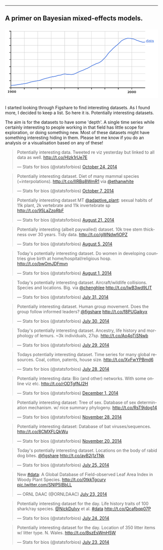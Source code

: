 
---
A primer on Bayesian mixed-effects models. <br/><br/><img src='/images/datats.png'>
---

I started looking through Figshare to find interesting datasets. As I found more, I decided to keep a list. So here it is. Potentially interesting datasets.

The aim is for the datasets to have some 'depth'. A single time series while certainly interesting to people working in that field has little scope for exploration, or doing something new. Most of these datasets might have something interesting hiding in them. Please let me know if you do an analysis or a visualisation based on any of these!

<blockquote class="twitter-tweet" lang="en-gb"><p>Potentially interesting data. Tweeted re viz yesterday but linked to all data as well. <a href="http://t.co/Hlzk1rUe7E">http://t.co/Hlzk1rUe7E</a></p>&mdash; Stats for bios (@statsforbios) <a href="https://twitter.com/statsforbios/status/525627030755233793">October 24, 2014</a></blockquote>
<script async src="//platform.twitter.com/widgets.js" charset="utf-8"></script>

<blockquote class="twitter-tweet" lang="en-gb"><p>Potentially interesting dataset. Diet of many mammal species (+interpolations). <a href="http://t.co/IIRBq8WmR1">http://t.co/IIRBq8WmR1</a> via <a href="https://twitter.com/ethanwhite">@ethanwhite</a></p>&mdash; Stats for bios (@statsforbios) <a href="https://twitter.com/statsforbios/status/519500459388575744">October 7, 2014</a></blockquote>
<script async src="//platform.twitter.com/widgets.js" charset="utf-8"></script>

<blockquote class="twitter-tweet" lang="en-gb"><p>Potentially interesting dataset MT <a href="https://twitter.com/adaptive_plant">@adaptive_plant</a>: sexual habits of 11k plant, 2k vertebrate and 11k invertebrate sp <a href="http://t.co/95LaZzpRbF">http://t.co/95LaZzpRbF</a></p>&mdash; Stats for bios (@statsforbios) <a href="https://twitter.com/statsforbios/status/502434368024223744">August 21, 2014</a></blockquote>
<script async src="//platform.twitter.com/widgets.js" charset="utf-8"></script>

<blockquote class="twitter-tweet" lang="en-gb"><p>Potentially interesting (albeit paywalled) dataset. 10k tree stem thickness over 30 years. Tidy data. <a href="http://t.co/gWNdwfiOPZ">http://t.co/gWNdwfiOPZ</a></p>&mdash; Stats for bios (@statsforbios) <a href="https://twitter.com/statsforbios/status/496611857189199872">August 5, 2014</a></blockquote>
<script async src="//platform.twitter.com/widgets.js" charset="utf-8"></script>

<blockquote class="twitter-tweet" lang="en-gb"><p>Today&#39;s potentially interesting dataset. Do women in developing countries give birth at home/hospital/religious hosp. <a href="http://t.co/bwOmJDFmvn">http://t.co/bwOmJDFmvn</a></p>&mdash; Stats for bios (@statsforbios) <a href="https://twitter.com/statsforbios/status/495195267881132034">August 1, 2014</a></blockquote>
<script async src="//platform.twitter.com/widgets.js" charset="utf-8"></script>

<blockquote class="twitter-tweet" lang="en-gb"><p>Today&#39;s potentially interesting dataset. Aircraft/wildlife collisions. Species and locations. Big. via <a href="https://twitter.com/chenghlee">@chenghlee</a> <a href="http://t.co/IwB3wd9LIT">http://t.co/IwB3wd9LIT</a></p>&mdash; Stats for bios (@statsforbios) <a href="https://twitter.com/statsforbios/status/494837169811238915">July 31, 2014</a></blockquote>
<script async src="//platform.twitter.com/widgets.js" charset="utf-8"></script>

<blockquote class="twitter-tweet" lang="en-gb"><p>Potentially interesting dataset. Human group movement. Does the group follow informed leaders? <a href="https://twitter.com/figshare">@figshare</a> <a href="http://t.co/f8PUGaikyx">http://t.co/f8PUGaikyx</a></p>&mdash; Stats for bios (@statsforbios) <a href="https://twitter.com/statsforbios/status/494499160255496195">July 30, 2014</a></blockquote>
<script async src="//platform.twitter.com/widgets.js" charset="utf-8"></script>

<blockquote class="twitter-tweet" lang="en-gb"><p>Today&#39;s potentially interesting dataset. Ancestry, life history and morphology of lemurs. ~3k individuals, 27sp. <a href="http://t.co/Ao4qTiSNwb">http://t.co/Ao4qTiSNwb</a></p>&mdash; Stats for bios (@statsforbios) <a href="https://twitter.com/statsforbios/status/494134012214910976">July 29, 2014</a></blockquote>
<script async src="//platform.twitter.com/widgets.js" charset="utf-8"></script>


<blockquote class="twitter-tweet" lang="en-gb"><p>Todays potentially interesting dataset. Time series for many global resources. Coal, cotton, patents, house size. <a href="http://t.co/XvFwYPBmd6">http://t.co/XvFwYPBmd6</a></p>&mdash; Stats for bios (@statsforbios) <a href="https://twitter.com/statsforbios/status/493757558885068800">July 28, 2014</a></blockquote>
<script async src="//platform.twitter.com/widgets.js" charset="utf-8"></script>


<blockquote class="twitter-tweet" lang="en-gb"><p>Potentially interesting data: Bio (and other) networks. With some online viz etc. <a href="http://t.co/rODTgfNJ2H">http://t.co/rODTgfNJ2H</a></p>&mdash; Stats for bios (@statsforbios) <a href="https://twitter.com/statsforbios/status/539439581079154690">December 1, 2014</a></blockquote>
<script async src="//platform.twitter.com/widgets.js" charset="utf-8"></script>

<blockquote class="twitter-tweet" lang="en-gb"><p>Potentially interesting dataset: Tree of sex. Database of sex determination mechanism. w/ nice summary phylogeny. <a href="http://t.co/RsT9jdog14">http://t.co/RsT9jdog14</a></p>&mdash; Stats for bios (@statsforbios) <a href="https://twitter.com/statsforbios/status/538321206382850049">November 28, 2014</a></blockquote>
<script async src="//platform.twitter.com/widgets.js" charset="utf-8"></script>

<blockquote class="twitter-tweet" lang="en-gb"><p>Potentially interesting dataset: Database of bat viruses/sequences. <a href="http://t.co/8CMXFLQkWu">http://t.co/8CMXFLQkWu</a></p>&mdash; Stats for bios (@statsforbios) <a href="https://twitter.com/statsforbios/status/535469910608982017">November 20, 2014</a></blockquote>
<script async src="//platform.twitter.com/widgets.js" charset="utf-8"></script>

<blockquote class="twitter-tweet" lang="en"><p>Today&#39;s potentially interesting dataset. Locations on the body of rabid dog bites. <a href="https://twitter.com/figshare">@figshare</a> <a href="http://t.co/ayB2j1zTNk">http://t.co/ayB2j1zTNk</a></p>&mdash; Stats for bios (@statsforbios) <a href="https://twitter.com/statsforbios/statuses/492650004968779777">July 25, 2014</a></blockquote>
<script async src="//platform.twitter.com/widgets.js" charset="utf-8"></script>

<blockquote class="twitter-tweet" lang="en"><p>New <a href="https://twitter.com/hashtag/data?src=hash">#data</a>: A Global Database of Field-observed Leaf Area Index in Woody Plant Species. <a href="http://t.co/0tkkTgcury">http://t.co/0tkkTgcury</a> <a href="http://t.co/SNlP5IBbLL">pic.twitter.com/SNlP5IBbLL</a></p>&mdash; ORNL DAAC (@ORNLDAAC) <a href="https://twitter.com/ORNLDAAC/statuses/491921431068819456">July 23, 2014</a></blockquote>
<script async src="//platform.twitter.com/widgets.js" charset="utf-8"></script>

<blockquote class="twitter-tweet" data-partner="tweetdeck"><p>Potentially interesting dataset for the day. Life history traits of 100 shark/ray species. <a href="https://twitter.com/NickDulvy">@NickDulvy</a> et al. <a href="https://twitter.com/hashtag/data?src=hash">#data</a> <a href="http://t.co/Qcafbqp07P">http://t.co/Qcafbqp07P</a></p>&mdash; Stats for bios (@statsforbios) <a href="https://twitter.com/statsforbios/statuses/492298701130313729">July 24, 2014</a></blockquote>
<script async src="//platform.twitter.com/widgets.js" charset="utf-8"></script>

<blockquote class="twitter-tweet" lang="en"><p>Potentially interesting dataset for the day. Location of 350 litter items w/ litter type. N. Wales. <a href="http://t.co/BszEsWmH5W">http://t.co/BszEsWmH5W</a></p>&mdash; Stats for bios (@statsforbios) <a href="https://twitter.com/statsforbios/statuses/491950420646825986">July 23, 2014</a></blockquote>
<script async src="//platform.twitter.com/widgets.js" charset="utf-8"></script>
